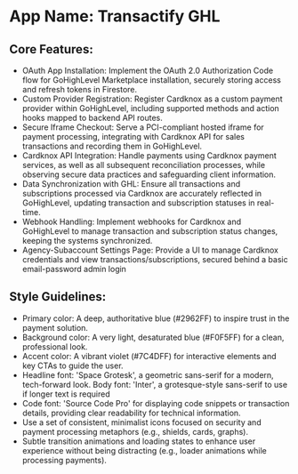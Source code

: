 # **App Name**: Transactify GHL

## Core Features:

- OAuth App Installation: Implement the OAuth 2.0 Authorization Code flow for GoHighLevel Marketplace installation, securely storing access and refresh tokens in Firestore.
- Custom Provider Registration: Register Cardknox as a custom payment provider within GoHighLevel, including supported methods and action hooks mapped to backend API routes.
- Secure Iframe Checkout: Serve a PCI-compliant hosted iframe for payment processing, integrating with Cardknox API for sales transactions and recording them in GoHighLevel.
- Cardknox API Integration: Handle payments using Cardknox payment services, as well as all subsequent reconciliation processes, while observing secure data practices and safeguarding client information.
- Data Synchronization with GHL: Ensure all transactions and subscriptions processed via Cardknox are accurately reflected in GoHighLevel, updating transaction and subscription statuses in real-time.
- Webhook Handling: Implement webhooks for Cardknox and GoHighLevel to manage transaction and subscription status changes, keeping the systems synchronized.
- Agency-Subaccount Settings Page: Provide a UI to manage Cardknox credentials and view transactions/subscriptions, secured behind a basic email-password admin login

## Style Guidelines:

- Primary color: A deep, authoritative blue (#2962FF) to inspire trust in the payment solution.
- Background color: A very light, desaturated blue (#F0F5FF) for a clean, professional look.
- Accent color: A vibrant violet (#7C4DFF) for interactive elements and key CTAs to guide the user.
- Headline font: 'Space Grotesk', a geometric sans-serif for a modern, tech-forward look. Body font: 'Inter', a grotesque-style sans-serif to use if longer text is required
- Code font: 'Source Code Pro' for displaying code snippets or transaction details, providing clear readability for technical information.
- Use a set of consistent, minimalist icons focused on security and payment processing metaphors (e.g., shields, cards, graphs).
- Subtle transition animations and loading states to enhance user experience without being distracting (e.g., loader animations while processing payments).